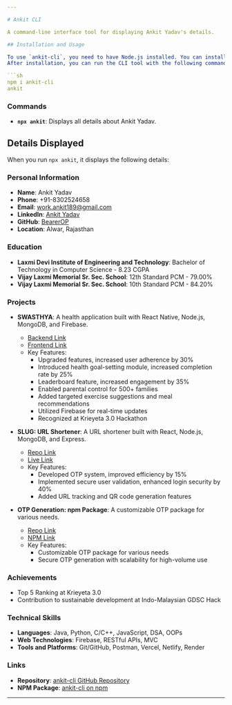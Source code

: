 ```yaml
---

# Ankit CLI

A command-line interface tool for displaying Ankit Yadav's details.

## Installation and Usage

To use `ankit-cli`, you need to have Node.js installed. You can install the CLI tool globally via npm:
After installation, you can run the CLI tool with the following command:

```sh
npm i ankit-cli
ankit
```

### Commands

- **`npx ankit`**: Displays all details about Ankit Yadav.

## Details Displayed

When you run `npx ankit`, it displays the following details:

### Personal Information
- **Name**: Ankit Yadav
- **Phone**: +91-8302524658
- **Email**: [work.ankit189@gmail.com](mailto:work.ankit189@gmail.com)
- **LinkedIn**: [Ankit Yadav](https://linkedin.com/in/yadavankit189)
- **GitHub**: [BearerOP](https://github.com/BearerOP)
- **Location**: Alwar, Rajasthan

### Education
- **Laxmi Devi Institute of Engineering and Technology**: Bachelor of Technology in Computer Science - 8.23 CGPA
- **Vijay Laxmi Memorial Sr. Sec. School**: 12th Standard PCM - 79.00%
- **Vijay Laxmi Memorial Sr. Sec. School**: 10th Standard PCM - 84.20%

### Projects
- **SWASTHYA**: A health application built with React Native, Node.js, MongoDB, and Firebase.
  - [Backend Link](https://github.com/BearerOP/Swasthya-backend)
  - [Frontend Link](https://github.com/BearerOP/Swasthya-frontend)
  - Key Features:
    - Upgraded features, increased user adherence by 30%
    - Introduced health goal-setting module, increased completion rate by 25%
    - Leaderboard feature, increased engagement by 35%
    - Enabled parental control for 500+ families
    - Added targeted exercise suggestions and meal recommendations
    - Utilized Firebase for real-time updates
    - Recognized at Krieyeta 3.0 Hackathon

- **SLUG: URL Shortener**: A URL shortener built with React, Node.js, MongoDB, and Express.
  - [Repo Link](https://github.com/BearerOP/TheSlugProject)
  - [Live Link](https://theslug.netlify.app)
  - Key Features:
    - Developed OTP system, improved efficiency by 15%
    - Implemented secure user validation, enhanced login security by 40%
    - Added URL tracking and QR code generation features

- **OTP Generation: npm Package**: A customizable OTP package for various needs.
  - [Repo Link](https://github.com/BearerOP/otp-generation-package)
  - [NPM Link](https://www.npmjs.com/package/otp-generation)
  - Key Features:
    - Customizable OTP package for various needs
    - Secure OTP generation with scalability for high-volume use

### Achievements
- Top 5 Ranking at Krieyeta 3.0
- Contribution to sustainable development at Indo-Malaysian GDSC Hack

### Technical Skills
- **Languages**: Java, Python, C/C++, JavaScript, DSA, OOPs
- **Web Technologies**: Firebase, RESTful APIs, MVC
- **Tools and Platforms**: Git/GitHub, Postman, Vercel, Netlify, Render

### Links
- **Repository**: [ankit-cli GitHub Repository](https://github.com/BearerOP/ankit-cli)
- **NPM Package**: [ankit-cli on npm](https://www.npmjs.com/package/ankit-cli)

---
```


